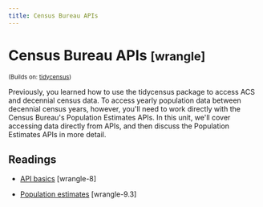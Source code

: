 ```yaml
---
title: Census Bureau APIs
---
```


<!-- Generated automatically from census-bureau-apis.yml. Do not edit by hand -->

# Census Bureau APIs <small class='wrangle'>[wrangle]</small>
<small>(Builds on: [tidycensus](tidycensus.md))</small>

Previously, you learned how to use the tidycensus package to access ACS and
decennial census data. To access yearly population data between decennial census
years, however, you'll need to work directly with the Census Bureau's
Population Estimates APIs. In this unit, we'll cover accessing data directly 
from APIs, and then discuss the Population Estimates APIs in more detail.

## Readings

  * [API basics](https://dcl-wrangle.stanford.edu/api-basics.html) [wrangle-8]

  * [Population estimates](https://dcl-wrangle.stanford.edu/census.html#population-estimates-1) [wrangle-9.3]


